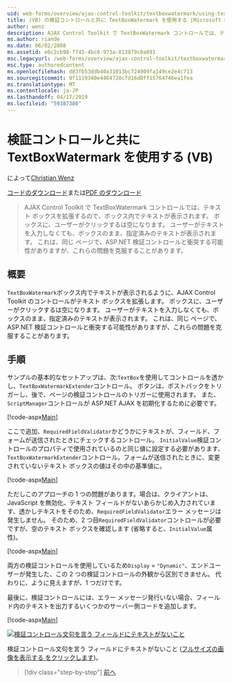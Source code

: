 ```yaml
---
uid: web-forms/overview/ajax-control-toolkit/textboxwatermark/using-textboxwatermark-with-validation-controls-vb
title: (VB) の検証コントロールと共に TextBoxWatermark を使用する |Microsoft Docs
author: wenz
description: AJAX Control Toolkit で TextBoxWatermark コントロールでは、テキスト ボックスを拡張するので、ボックス内でテキストが表示されます。 ボックスに、ユーザーがクリックしたときに.
ms.author: riande
ms.date: 06/02/2008
ms.assetid: e6c2cb98-f745-4bc8-973a-813879c8a891
msc.legacyurl: /web-forms/overview/ajax-control-toolkit/textboxwatermark/using-textboxwatermark-with-validation-controls-vb
msc.type: authoredcontent
ms.openlocfilehash: d83fb53ddb40a31013bc724909fa149ce2e4c713
ms.sourcegitcommit: 0f1119340e4464720cfd16d0ff15764746ea1fea
ms.translationtype: MT
ms.contentlocale: ja-JP
ms.lasthandoff: 04/17/2019
ms.locfileid: "59387380"
---
```

# <a name="using-textboxwatermark-with-validation-controls-vb"></a>検証コントロールと共に TextBoxWatermark を使用する (VB)

によって[Christian Wenz](https://github.com/wenz)

[コードのダウンロード](http://download.microsoft.com/download/9/3/f/93f8daea-bebd-4821-833b-95205389c7d0/TextBoxWatermark2.vb.zip)または[PDF のダウンロード](http://download.microsoft.com/download/b/6/a/b6ae89ee-df69-4c87-9bfb-ad1eb2b23373/textboxwatermark2VB.pdf)

> AJAX Control Toolkit で TextBoxWatermark コントロールでは、テキスト ボックスを拡張するので、ボックス内でテキストが表示されます。 ボックスに、ユーザーがクリックするは空になります。 ユーザーがテキストを入力しなくても、ボックスのまま、指定済みのテキストが表示されます。 これは、同じ ページで、ASP.NET 検証コントロールと衝突する可能性がありますが、これらの問題を克服することがあります。


## <a name="overview"></a>概要

`TextBoxWatermark`ボックス内でテキストが表示されるように、AJAX Control Toolkit のコントロールがテキスト ボックスを拡張します。 ボックスに、ユーザーがクリックするは空になります。 ユーザーがテキストを入力しなくても、ボックスのまま、指定済みのテキストが表示されます。 これは、同じ ページで、ASP.NET 検証コントロールと衝突する可能性がありますが、これらの問題を克服することがあります。

## <a name="steps"></a>手順

サンプルの基本的なセットアップは、次:`TextBox`を使用してコントロールを透かし、`TextBoxWatermarkExtender`コントロール。 ボタンは、ポストバックをトリガーし、後で、ページの検証コントロールのトリガーに使用されます。 また、`ScriptManager`コントロールが ASP.NET AJAX を初期化するために必要です。

[!code-aspx[Main](using-textboxwatermark-with-validation-controls-vb/samples/sample1.aspx)]

ここで追加、`RequiredFieldValidator`かどうかにテキストが、フィールド、フォームが送信されたときにチェックするコントロール。 `InitialValue`検証コントロールのプロパティで使用されているのと同じ値に設定する必要があります、`TextBoxWatermarkExtender`コントロール。フォームが送信されたときに、変更されていないテキスト ボックスの値はその中の基準値に。

[!code-aspx[Main](using-textboxwatermark-with-validation-controls-vb/samples/sample2.aspx)]

ただしこのアプローチの 1 つの問題があります。場合は、クライアントは、JavaScript を無効化、テキスト フィールドがないあらかじめ入力されています、透かしテキストをそのため、`RequiredFieldValidator`エラー メッセージは発生しません。 そのため、2 つ目`RequiredFieldValidator`コントロールが必要ですが、空のテキスト ボックスを確認します (省略すると、`InitialValue`属性)。

[!code-aspx[Main](using-textboxwatermark-with-validation-controls-vb/samples/sample3.aspx)]

両方の検証コントロールを使用しているため`Display` = `"Dynamic"`、エンドユーザーが発生した、この 2 つの検証コントロールの外観から区別できません。 代わりに、ように見えますが、1 つだけです。

最後に、検証コントロールには、エラー メッセージ発行いない場合、フィールド内のテキストを出力するいくつかのサーバー側コードを追加します。

[!code-aspx[Main](using-textboxwatermark-with-validation-controls-vb/samples/sample4.aspx)]


[![検証コントロール文句を言う フィールドにテキストがないこと](using-textboxwatermark-with-validation-controls-vb/_static/image2.png)](using-textboxwatermark-with-validation-controls-vb/_static/image1.png)

検証コントロール文句を言う フィールドにテキストがないこと ([フルサイズの画像を表示する をクリックします](using-textboxwatermark-with-validation-controls-vb/_static/image3.png))。

> [!div class="step-by-step"]
> [前へ](using-textboxwatermark-in-a-formview-vb.md)
